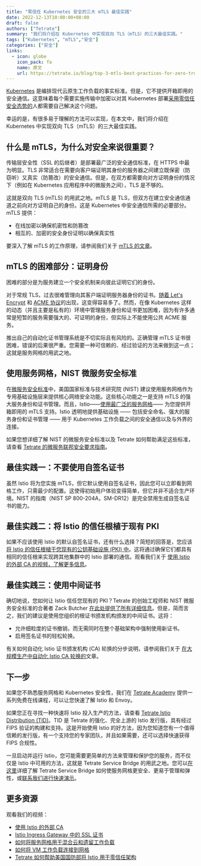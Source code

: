 ```yaml
---
title: "零信任 Kubernetes 安全的三大 mTLS 最佳实践"
date: 2022-12-13T10:00:00+08:00
draft: false
authors: ["Tetrate"]
summary: "我们将介绍在 Kubernetes 中实现双向 TLS（mTLS）的三大最佳实践。"
tags: ["Kubernetes", "mTLS","安全"]
categories: ["安全"]
links:
  - icon: globe
    icon_pack: fa
    name: 原文
    url: https://tetrate.io/blog/top-3-mtls-best-practices-for-zero-trust-kubernetes-security/
---
```


[Kubernetes](https://kubernetes.io/) 是编排现代云原生工作负载的事实标准。但是，它不提供开箱即用的安全通信。这意味着每个需要实施传输中加密以对其 Kubernetes 部署[采用零信任安全态势的](https://tetr8.io/3FCXsDn)人都需要自己解决这个问题。

幸运的是，有很多易于理解的方法可以实现，在本文中，我们将介绍在 Kubernetes 中实现双向 TLS（mTLS）的三大最佳实践。

## 什么是 mTLS，为什么对安全来说很重要？

传输层安全性（SSL 的后继者）是部署最广泛的安全通信标准，在 HTTPS 中最为明显。TLS 非常适合在需要向客户端证明其身份的服务器之间建立既保密（防窃听）又真实（防篡改）的安全通信。但是，在双方都需要向对方证明身份的情况下（例如在 Kubernetes 应用程序中的微服务之间），TLS 是不够的。

这就是双向 TLS (mTLS) 的用武之地。mTLS 是 TLS，但双方在建立安全通信通道之前向对方证明自己的身份。这是 Kubernetes 中安全通信所需的必要部分。mTLS 提供：

- 在线加密以确保机密性和防篡改
- 相互的、加密的安全身份证明以确保真实性

要深入了解 mTLS 的工作原理，请参阅我们关于 [mTLS 的文章](https://tetr8.io/3NEcL0Q)。

## mTLS 的困难部分：证明身份

困难的部分是为服务建立一个安全机制来向彼此证明它们的身份。

对于常规 TLS，过去很难管理向其客户端证明服务器身份的证书。[随着 Let's Encrypt](https://letsencrypt.org/) 和 [ACME 协议](https://en.wikipedia.org/wiki/Automatic_Certificate_Management_Environment)的出现，这变得容易多了。然而，在像 Kubernetes 这样的动态（并且主要是私有的）环境中管理服务身份和证书更加困难，因为有许多通常是短暂的服务需要强大的、可证明的身份，但实际上不能使用公共 ACME 服务。

推出自己的自动化证书管理系统是不切实际且有风险的。正确管理 mTLS 证书很困难，错误的后果很严重。您需要一种可信赖的、经过验证的方法来做到这一点；这就是服务网格的用武之地。

## 使用服务网格，NIST 微服务安全标准

在[微服务安全标准](https://tetr8.io/3zi85IC)中，美国国家标准与技术研究院 (NIST) 建议使用服务网格作为专用基础设施层来提供核心网络安全功能。这些核心功能之一是支持 mTLS 的强大服务身份和证书管理。而且，Istio——[使用最广泛的服务网格](https://tetr8.io/3UsARgY)—— 为您提供开箱即用的 mTLS 支持。Istio 透明地提供基础设施 —— 包括安全命名、强大的服务身份和证书管理 —— 用于 Kubernetes 工作负载之间的安全通信以及与外界的连接。

如果您想详细了解 NIST 的微服务安全标准以及 Tetrate 如何帮助满足这些标准，请查看 [Tetrate 的微服务联邦安全要求指南](https://tetr8.io/3Ccg6Qt)。

## 最佳实践一：不要使用自签名证书

虽然 Istio 将为您实施 mTLS，但它默认使用自签名证书，因此您可以立即看到网格工作，只需最少的配置。这使得初始用户体验变得简单，但它并非不适合生产环境。NIST 的指南（NIST SP 800-204A，SM-DR12）是完全禁用生成自签名证书的能力。

## 最佳实践二：将 Istio 的信任根植于现有 PKI

如果不应该使用 Istio 的默认自签名证书，还有什么选择？简短的回答是，您应该 [将 Istio 的信任根植于您现有的公钥基础设施 (PKI) 中](https://tetr8.io/3DDcAOJ)。这将通过确保它们都具有相同的信任根来实现跨其他集群中的 Istio 部署的通信。观看我们关于 [使用 Istio 的外部 CA 的视频，了解更多信息](https://www.youtube.com/watch?v=4b3H7isIAnQ)。

## 最佳实践三：使用中间证书

确切地说，您如何让 Istio 信任您现有的 PKI？Tetrate 的创始工程师和 NIST 微服务安全标准的合著者 Zack Butcher [在此处提供了所有详细信息](https://tetr8.io/3DDcAOJ)。但是，简而言之，我们的建议是使用您组织的根证书颁发机构颁发的中间证书。这将：

- 允许细粒度的证书撤销，而无需同时在整个基础架构中强制使用新证书。
- 启用签名证书的轻松轮换。

有关如何自动化 Istio 证书颁发机构 (CA) 轮换的分步说明，请参阅我们关于 [在大规模生产中自动化 Istio CA 轮换的](https://tetrate.io/blog/automate-istio-ca-rotation-in-production-at-scale/)文章。

## 下一步

如果您不熟悉服务网格和 Kubernetes 安全性，我们在 [Tetrate Academy](https://tetr8.io/academy) 提供一系列免费在线课程，可以让您快速了解 Istio 和 Envoy。

如果您正在寻找一种快速将 Istio 投入生产的方法，请查看 [Tetrate Istio Distribution (TID)](https://tetr8.io/tid)。TID 是 Tetrate 的强化、完全上游的 Istio 发行版，具有经过 FIPS 验证的构建和支持。这是开始使用 Istio 的好方法，因为您知道您有一个值得信赖的发行版，有一个支持您的专家团队，并且如果需要，还可以选择快速获得 FIPS 合规性。

一旦启动并运行 Istio，您可能需要更简单的方法来管理和保护您的服务，而不仅仅是 Istio 中可用的方法，这就是 Tetrate Service Bridge 的用武之地。您可以[在这里](https://tetr8.io/tsb)详细了解 Tetrate Service Bridge 如何使服务网格更安全、更易于管理和弹性，或[联系我们进行快速演示](https://tetr8.io/contact)。

## 更多资源

观看我们的视频：

- [使用 Istio 的外部 CA](https://www.youtube.com/watch?v=4b3H7isIAnQ)
- [Istio Ingress Gateway 中的 SSL 证书](https://www.youtube.com/watch?v=nYJJ57WCkxE)
- [如何将服务网格用于混合云和遗留工作负载](https://www.youtube.com/watch?v=o8AnLk4Da7M)
- [如何将 VM 工作负载连接到网格](https://www.youtube.com/watch?v=mHR7rR83KjM)
- [Tetrate 如何帮助美国国防部将 Istio 用于零信任架构](https://www.youtube.com/watch?v=E_D4bjvX8Xw&t=2s)
